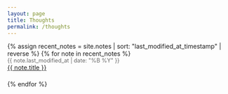 ```yaml
---
layout: page
title: Thoughts
permalink: /thoughts
---
```


<div>
  {% assign recent_notes = site.notes | sort: "last_modified_at_timestamp" | reverse %}
  {% for note in recent_notes %}
    <div style="margin-bottom: 1.5em;">
      <div style="color: #666; font-size: 0.9em;">{{ note.last_modified_at | date: "%B %Y" }}</div>
      <div><a class="internal-link" href="{{ site.baseurl }}{{ note.url }}">{{ note.title }}</a></div>
    </div>
  {% endfor %}
</div>
